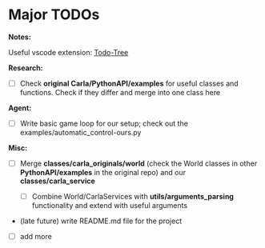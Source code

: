 # Major TODOs

**Notes:**

Useful vscode extension: [Todo-Tree](https://marketplace.visualstudio.com/items?itemName=Gruntfuggly.todo-tree)

**Research:**

* [ ] Check **original Carla/PythonAPI/examples** for useful classes and functions.
    Check if they differ and merge into one class here

**Agent:**

* [ ] Write basic game loop for our setup; check out the examples/automatic_control-ours.py

**Misc:**

* [ ] Merge **classes/carla_originals/world** (check the World classes in other **PythonAPI/examples** in the original repo) and our **classes/carla_service**
  
  * [ ] Combine World/CarlaServices with **utils/arguments_parsing** functionality and extend with useful arguments
  
* (late future) write README.md file for the project
* [ ] add more
